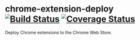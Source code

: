 # chrome-extension-deploy [![Build Status](https://travis-ci.org/erikdesjardins/chrome-extension-deploy.svg?branch=master)](https://travis-ci.org/erikdesjardins/chrome-extension-deploy) [![Coverage Status](https://coveralls.io/repos/github/erikdesjardins/chrome-extension-deploy/badge.svg?branch=master)](https://coveralls.io/github/erikdesjardins/chrome-extension-deploy?branch=master)

Deploy Chrome extensions to the Chrome Web Store.

